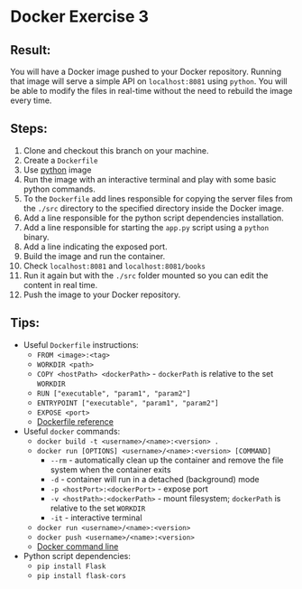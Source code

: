 # Docker Exercise 3

## Result:
You will have a Docker image pushed to your Docker repository. Running that image will serve a simple API on `localhost:8081` using `python`. You will be able to modify the files in real-time without the need to rebuild the image every time. 
## Steps:
1. Clone and checkout this branch on your machine.
2. Create a `Dockerfile`
3. Use [python](https://hub.docker.com/_/python) image 
4. Run the image with an interactive terminal and play with some basic python commands.
5. To the `Dockerfile` add lines responsible for copying the server files from the `./src` directory to the specified directory inside the Docker image.
6. Add a line responsible for the python script dependencies installation.
7. Add a line responsible for starting the `app.py` script using a `python` binary.
8. Add a line indicating the exposed port.
9. Build the image and run the container.
10. Check `localhost:8081` and `localhost:8081/books`
11. Run it again but with the `./src` folder mounted so you can edit the content in real time.
12. Push the image to your Docker repository.

## Tips:
- Useful `Dockerfile` instructions:
  - `FROM <image>:<tag>`
  - `WORKDIR <path>`
  - `COPY <hostPath> <dockerPath>` - `dockerPath` is relative to the set `WORKDIR` 
  - `RUN ["executable", "param1", "param2"]`
  - `ENTRYPOINT ["executable", "param1", "param2"]`
  - `EXPOSE <port>`
  - [Dockerfile reference](https://docs.docker.com/engine/reference/builder/)
- Useful `docker` commands:
  - `docker build -t <username>/<name>:<version> .`
  - `docker run [OPTIONS] <username>/<name>:<version> [COMMAND]`
    - `--rm` - automatically clean up the container and remove the file system when the container exits
    - `-d` - container will run in a detached (background) mode
    - `-p <hostPort>:<dockerPort>` - expose port
    - `-v <hostPath>:<dockerPath>` - mount filesystem; `dockerPath` is relative to the set `WORKDIR` 
    - `-it` - interactive terminal
  - `docker run <username>/<name>:<version>` 
  - `docker push <username>/<name>:<version>`    
  - [Docker command line](https://docs.docker.com/engine/reference/commandline/cli/)
- Python script dependencies:
  - `pip install Flask`   
  - `pip install flask-cors`
